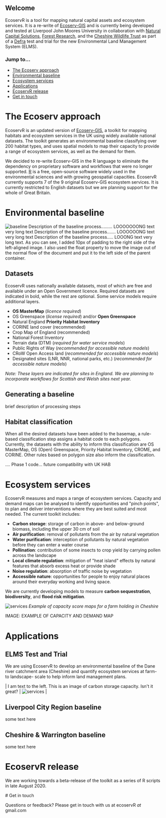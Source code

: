 
## Welcome
EcoservR is a tool for mapping natural capital assets and ecosystem services. It is a re-write of [Ecoserv-GIS](https://www.nature.scot/snh-research-report-954-ecoserv-gis-v33-toolkit-mapping-ecosystem-services-gb-scale) and is currently being developed and tested at Liverpool John Moores University in collaboration with [Natural Capital Solutions](http://www.naturalcapitalsolutions.co.uk/), [Forest Research](forestresearch.gov.uk/), and the [Cheshire Wildlife Trust](https://www.cheshirewildlifetrust.org.uk/) as part of a [Defra](https://www.gov.uk/government/organisations/department-for-environment-food-rural-affairs) test and trial for the new Environmental Land Management System (ELMS).

### Jump to...

+ [The Ecoserv approach](#the-ecoserv-approach)
+ [Environmental baseline](#environmental-baseline)
+ [Ecosystem services](#ecosystem-services)
+ [Applications](#applications)
+ [EcoservR release](#ecoservr-release)
+ [Get in touch](#get-in-touch)

<div display="block" class="row-full" id="about" markdown="1">
  <div class="main-content" markdown="1">

# The Ecoserv approach

EcoservR is an updated version of [Ecoserv-GIS](https://www.nature.scot/snh-research-report-954-ecoserv-gis-v33-toolkit-mapping-ecosystem-services-gb-scale), a toolkit for mapping habitats and ecosystem services in the UK using widely available national datasets. The toolkit generates an environmental baseline classifying over 200 habitat types, and uses spatial models to map their capacity to provide a range of ecosystem services, as well as the demand for them.

We decided to re-write Ecoserv-GIS in the R language to eliminate the dependency on proprietary software and workflows that were no longer supported. [R](https://www.r-project.org/) is a free, open-source software widely used in the environmental sciences and with growing geospatial capacities. EcoservR currently supports 7 of the 9 original Ecoserv-GIS ecosystem services. It is currently restricted to English datasets but we are planning support for the whole of Great Britain. 

  </div>
</div>

<div id="baseline" markdown="1">
  
# Environmental baseline

![baseline](img/sample_basemap.png) Description of the baseline process......... LOOOOOOONG text very long text Description of the baseline process....... LOOOOOONG text very long text Description of the baseline process..... LOOONG text very long text. As you can see, I added 10px of padding to the right side of the left-aligned image. I also used the float property to move the image out of the normal flow of the document and put it to the left side of the parent container.

</div>

<div display="block" class="row-full" id="datasets" markdown="1">
  <div class="main-content" markdown="1">
  
## Datasets

EcoservR uses nationally available datasets, most of which are free and available under an Open Government licence. Required datasets are indicated in bold, while the rest are optional. Some service models require additional layers. 

+ __OS MasterMap__ (*licence required*)
+ OS Greenspace (*license required*) and/or __Open Greenspace__
+ Natural England __Priority Habitat Inventory__
+ CORINE land cover (recommended)
+ Crop Map of England (recommended)
+ National Forest Inventory
+ Terrain data (DTM) (*required for water service models*)
+ Public Rights of Way (*recommended for accessible nature models*)
+ CRoW Open Access land (*recommended for accessible nature models*)
+ Designated sites (LNR, NNR, national parks, etc.) (*recommended for accessible nature models*)

*Note: These layers are indicated for sites in England. We are planning to incorporate workflows for Scottish and Welsh sites next year.*
  </div>
</div>

## Generating a baseline 
brief description of processing steps

## Habitat classification

When all the desired datasets have been added to the basemap, a rule-based classification step assigns a habitat code to each polygons. Currently, the datasets with the ability to inform this classification are OS MasterMap, OS (Open) Greenspace, Priority Habitat Inventory, CROME, and CORINE. Other rules based on polygon size also inform the classification.

.... Phase 1 code... future compatibility with UK HAB

<div display="block" class="row-full" id="services" markdown="1">
  <div class="main-content" markdown="1">

# Ecosystem services

EcoservR measures and maps a range of ecosystem services. Capacity and demand maps can be analysed to identify opportunities and "pinch points", to plan and deliver interventions where they are best suited and most needed. The current toolkit includes:

+ __Carbon storage__: storage of carbon in above- and below-ground biomass, including the upper 30 cm of soil
+ __Air purification__: removal of pollutants from the air by natural vegetation
+ __Water purification__: interception of pollutants by natural vegetation before they can enter a water course
+ __Pollination__: contribution of some insects to crop yield by carrying pollen across the landscape
+ __Local climate regulation__: mitigation of "heat island" effects by natural features that absorb excess heat or provide shade
+ __Noise regulation__: absorption of traffic noise by vegetation
+ __Accessible nature__: opportunities for people to enjoy natural places around their everyday working and living space. 

We are currently developing models to measure __carbon sequestration__, __biodiversity__, and __flood risk mitigation__.
  </div>
</div>

 ![services](img/sample_services.png)
 *Example of capacity score maps for a farm holding in Cheshire*


<div display="block" class="row-full" markdown="1">
  <div class="main-content" markdown="1">

IMAGE: EXAMPLE OF CAPACITY AND DEMAND MAP
  
</div>
</div>


# Applications

## ELMS Test and Trial
We are using EcoservR to develop an environmental baseline of the Dane river catchment area (Cheshire) and quantify ecosystem services at farm- to landscape- scale to help inform land management plans. 

| I am text to the left. This is an image of carbon storage capacity. Isn't it great?  | ![services](img/ecoservRservices.png#right) |


  
## Liverpool City Region baseline
some text here

## Cheshire & Warrington baseline
some text here

# EcoservR release

We are working towards a beta-release of the toolkit as a series of R scripts in late August 2020. 


<div display="block" class="row-full" id="contact" markdown="1">
  <div class="main-content" markdown="1">
# Get in touch

Questions or feedback? Please get in touch with us at ecoservR *at* gmail.com

</div>
</div>
